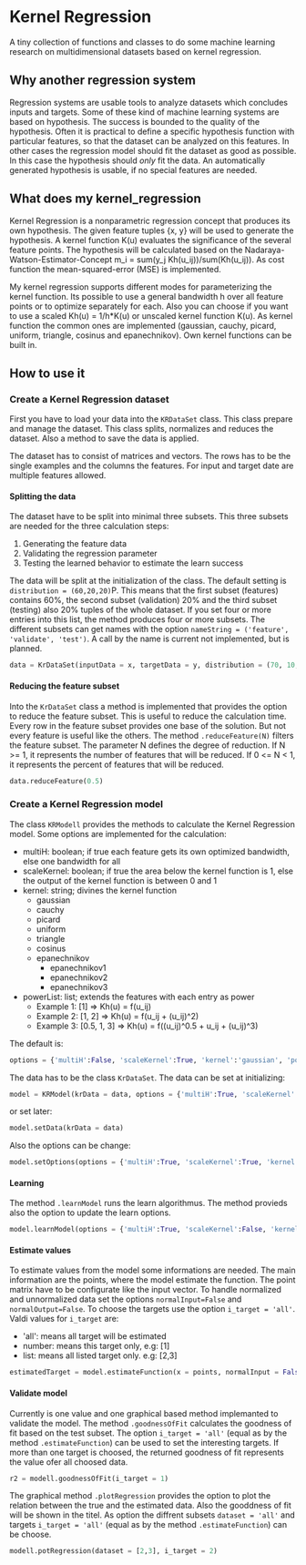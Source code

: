 # Kernel Regression

A tiny collection of functions and classes to do some machine learning research on multidimensional datasets based on kernel regression.

## Why another regression system

Regression systems are usable tools to analyze datasets which concludes inputs and targets. Some of these kind of machine learning systems are based on hypothesis. The success is bounded to the quality of the hypothesis. Often it is practical to define a specific hypothesis function with particular features, so that the dataset can be analyzed on this features. In other cases the regression model should fit the dataset as good as possible. In this case the hypothesis should *only* fit the data. An automatically generated hypothesis is usable, if no special features are needed. 

## What does my kernel_regression

Kernel Regression is a nonparametric regression concept that produces its own hypothesis. The given feature tuples {x, y} will be used to generate the hypothesis. A kernel function K(u) evaluates the significance of the several feature points. The hypothesis will be calculated based on the Nadaraya-Watson-Estimator-Concept m_i = sum(y_j Kh(u_ij))/sum(Kh(u_ij)). As cost function the mean-squared-error (MSE) is implemented.

My kernel regression supports different modes for parameterizing the kernel function. Its possible to use a general bandwidth h over all feature points or to optimize separately for each. Also you can choose if you want to use a scaled Kh(u) = 1/h*K(u) or unscaled kernel function K(u). As kernel function the common ones are implemented (gaussian, cauchy, picard, uniform, triangle, cosinus and epanechnikov). Own kernel functions can be built in.

## How to use it

### Create a Kernel Regression dataset
First you have to load your data into the ```KRDataSet``` class. This class prepare and manage the dataset. This class splits, normalizes and reduces the dataset. Also a method to save the data is applied.

The dataset has to consist of matrices and vectors. The rows has to be the single examples and the columns the features. For input and target date are multiple features allowed. 

#### Splitting the data
The dataset have to be split into minimal three subsets. This three subsets are needed for the three calculation steps: 

1. Generating the feature data
2. Validating the regression parameter
3. Testing the learned behavior to estimate the learn success

The data will be split at the initialization of the class. The default setting is ```distribution = (60,20,20)```P. This means that the first subset (features) contains 60%, the second subset (validation) 20% and the third subset (testing) also 20% tuples of the whole dataset. If you set four or more entries into this list, the method produces four or more subsets. The different subsets can get names with the option ```nameString = ('feature', 'validate', 'test')```. A call by the name is current not implemented, but is planned.

```python
data = KrDataSet(inputData = x, targetData = y, distribution = (70, 10, 20), nameString = ('subset1', 'subset2', 'subset3'))
```
#### Reducing the feature subset
Into the ```KrDataSet``` class a method is implemented that provides the option to reduce the feature subset. This is useful to reduce the calculation time. Every row in the feature subset provides one base of the solution. But not every feature is useful like the others. The method ```.reduceFeature(N)``` filters the feature subset. The parameter N defines the degree of reduction. If N >= 1, it represents the number of features that will be reduced. If 0 <= N < 1, it represents the percent of features that will be reduced.

```python
data.reduceFeature(0.5)
```

### Create a Kernel Regression model
The class ```KRModell``` provides the methods to calculate the Kernel Regression model. Some options are implemented for the calculation:
* multiH: boolean; if true each feature gets its own optimized bandwidth, else one bandwidth for all
* scaleKernel: boolean; if true the area below the kernel function is 1, else the output of the kernel function is between 0 and 1
* kernel: string; divines the kernel function
	* gaussian
	* cauchy
	* picard
	* uniform
	* triangle
	* cosinus
	* epanechnikov
		* epanechnikov1
		* epanechnikov2
		* epanechnikov3
* powerList: list; extends the features with each entry as power
	* Example 1: [1] => Kh(u) = f(u_ij)
	* Example 2: [1, 2] => Kh(u) = f(u_ij + (u_ij)^2)
	* Example 3: [0.5, 1, 3] => Kh(u) = f((u_ij)^0.5 + u_ij + (u_ij)^3)

The default is:

```python
options = {'multiH':False, 'scaleKernel':True, 'kernel':'gaussian', 'powerList':[1]}
```

The data has to be the class ```KrDataSet```. The data can be set at initializing:

```python
model = KRModel(krData = data, options = {'multiH':True, 'scaleKernel':False, 'kernel':'gaussian', 'powerList':[1, 2]})
```

or set later:

```python
model.setData(krData = data)
```

Also the options can be change:

```python
model.setOptions(options = {'multiH':True, 'scaleKernel':True, 'kernel':'epanechnikov2', 'powerList':[1/2, 2]})
```
#### Learning
The method ```.learnModel``` runs the learn algorithmus. The method provieds also the option to update the learn options.

```python
model.learnModel(options = {'multiH':True, 'scaleKernel':False, 'kernel':'cauchy', 'powerList':[1]})
```

#### Estimate values
To estimate values from the model some informations are needed. The main information are the points, where the model estimate the function. The point matrix have to be configurate like the input vector. To handle normalized and unnormalized data set the options ```normalInput=False``` and ```normalOutput=False```. To choose the targets use the option ```i_target = 'all'```. Valdi values for ```i_target``` are:
* 'all': means all target will be estimated
* number: means this target only, e.g: [1]
* list: means all listed target only. e.g: [2,3]

```python
estimatedTarget = model.estimateFunction(x = points, normalInput = False, normalOutput = True, i_target = 'all')
```

#### Validate model
Currently is one value and one graphical based method implemanted to validate the model. The method ```.goodnessOfFit``` calculates the goodness of fit based on the test subset. The option ```i_target = 'all'``` (equal as by the method ```.estimateFunction```) can be used to set the interesting targets. If more than one target is choosed, the returned goodness of fit represents the value ofer all choosed data.

```python
r2 = modell.goodnessOfFit(i_target = 1)
```

The graphical method ```.plotRegression``` provides the option to plot the relation between the true and the estimated data. Also the gooddness of fit will be shown in the titel. As option the diffrent subsets ```dataset = 'all'``` and targets ```i_target = 'all'``` (equal as by the method ```.estimateFunction```) can be choose.

```python
modell.potRegression(dataset = [2,3], i_target = 2)
```